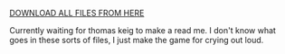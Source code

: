 
[DOWNLOAD ALL FILES FROM HERE](https://github.com/JapaneseFrog/blue-ball-game)

Currently waiting for thomas keig to make a read me. I don't know what goes in these sorts of files, I just make the game for crying out loud.
